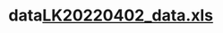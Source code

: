 # data[LK20220402_data.xls](https://github.com/shaodikangkang/data/files/9893191/LK20220402_data.xls)
